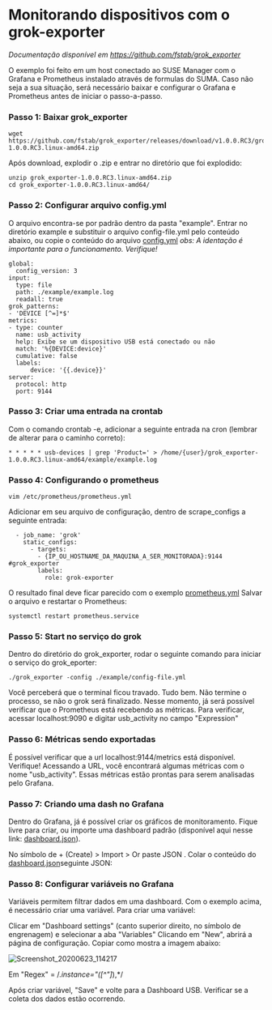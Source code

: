 # Monitorando dispositivos com o grok-exporter

*Documentação disponível em https://github.com/fstab/grok_exporter*

O exemplo foi feito em um host conectado ao SUSE Manager com o Grafana e Prometheus instalado através de formulas do SUMA.
Caso não seja a sua situação, será necessário baixar e configurar o Grafana e Prometheus antes de iniciar o passo-a-passo.


### Passo 1: Baixar grok_exporter
```
wget https://github.com/fstab/grok_exporter/releases/download/v1.0.0.RC3/grok_exporter-1.0.0.RC3.linux-amd64.zip
```
Após download, explodir o .zip e entrar no diretório que foi explodido:
```
unzip grok_exporter-1.0.0.RC3.linux-amd64.zip
cd grok_exporter-1.0.0.RC3.linux-amd64/
``` 
### Passo 2: Configurar arquivo config.yml
O arquivo encontra-se por padrão dentro da pasta "example". Entrar no diretório example e substituir o arquivo config-file.yml pelo conteúdo abaixo, ou copie o conteúdo do arquivo <a href=“https://github.com/gbrlins/grok-exporter/blob/master/config-file.yml“>config.yml</a>
*obs: A identação é importante para o funcionamento. Verifique!*
```
global:
  config_version: 3
input:
  type: file
  path: ./example/example.log
  readall: true
grok_patterns:
- 'DEVICE [^=]*$'
metrics:
- type: counter
  name: usb_activity
  help: Exibe se um dispositivo USB está conectado ou não
  match: '%{DEVICE:device}'
  cumulative: false
  labels:
      device: '{{.device}}'
server:
  protocol: http
  port: 9144
```

### Passo 3: Criar uma entrada na crontab
Com o comando crontab -e, adicionar a seguinte entrada na cron (lembrar de alterar para o caminho correto):

```
* * * * * usb-devices | grep 'Product=' > /home/{user}/grok_exporter-1.0.0.RC3.linux-amd64/example/example.log
```

### Passo 4: Configurando o prometheus

```
vim /etc/prometheus/prometheus.yml
```
Adicionar em seu arquivo de configuração, dentro de scrape_configs a seguinte entrada:

```
  - job_name: 'grok'
    static_configs:
      - targets:
        - {IP_OU_HOSTNAME_DA_MAQUINA_A_SER_MONITORADA}:9144 #grok_exporter
        labels:
          role: grok-exporter
```
O resultado final deve ficar parecido com o exemplo <a href=“https://github.com/gbrlins/grok-exporter/blob/master/prometheus.yml“>prometheus.yml</a> 
Salvar o arquivo e restartar o Prometheus:
```
systemctl restart prometheus.service
```

### Passo 5: Start no serviço do grok
Dentro do diretório do grok_exporter, rodar o seguinte comando para iniciar o serviço do grok_eporter:
```
./grok_exporter -config ./example/config-file.yml
```
Você perceberá que o terminal ficou travado. Tudo bem. Não termine o processo, se não o grok será finalizado.
Nesse momento, já será possível verificar que o Prometheus está recebendo as métricas. Para verificar, acessar localhost:9090 e digitar usb_activity no campo "Expression"

### Passo 6: Métricas sendo exportadas
É possível verificar que a url localhost:9144/metrics está disponível. Verifique! Acessando a URL, você encontrará algumas métricas com o nome "usb_activity". Essas métricas estão prontas para serem analisadas pelo Grafana.

### Passo 7: Criando uma dash no Grafana
Dentro do Grafana, já é possível criar os gráficos de monitoramento. Fique livre para criar, ou importe uma dashboard padrão (disponível aqui nesse link: <a href=“https://github.com/gbrlins/grok-exporter/blob/master/dashboard.json“>dashboard.json</a>).

No símbolo de + (Create) > Import > Or paste JSON . Colar o conteúdo do <a href=“https://github.com/gbrlins/grok-exporter/blob/master/dashboard.json“>dashboard.json</a>seguinte JSON: 

### Passo 8: Configurar variáveis no Grafana

Variáveis permitem filtrar dados em uma dashboard. Com o exemplo acima, é necessário criar uma variável.
Para criar uma variável:

Clicar em "Dashboard settings" (canto superior direito, no símbolo de engrenagem) e selecionar a aba "Variables"
Clicando em "New", abrirá a página de configuração. Copiar como mostra a imagem abaixo:

![Screenshot_20200623_114217](https://user-images.githubusercontent.com/22751679/85417988-a5124e80-b546-11ea-94c2-84c13762303f.png)


Em "Regex" = /.*instance="([^"]*),*/

Após criar variável, "Save" e volte para a Dashboard USB. Verificar se a coleta dos dados estão ocorrendo.

